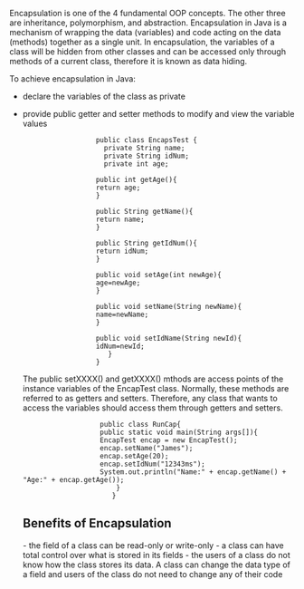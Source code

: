 Encapsulation is one of the 4 fundamental OOP concepts. The other three are inheritance, polymorphism, and abstraction.
Encapsulation in Java is a mechanism of wrapping the data (variables) and code acting on the data (methods) together 
as a single unit. In encapsulation, the variables of a class will be hidden from other classes and can be accessed
only through methods of a current class, therefore it is known as data hiding.

To achieve encapsulation in Java:
- declare the variables of the class as private
- provide public getter and setter methods to modify and view the variable values

                        public class EncapsTest {
                          private String name;
                          private String idNum;
                          private int age;
                          
                        public int getAge(){
                        return age;
                        }
                        
                        public String getName(){
                        return name;
                        }
                        
                        public String getIdNum(){
                        return idNum;
                        }
                        
                        public void setAge(int newAge){
                        age=newAge;
                        }
                        
                        public void setName(String newName){
                        name=newName;
                        }
                        
                        public void setIdName(String newId){
                        idNum=newId;
                           }
                        }
                        
  The public setXXXX() and getXXXX() mthods are access points of the instance variables of the EncapTest class.
  Normally, these methods are referred to as getters and setters. Therefore, any class that wants to access the
  variables should access them through getters and setters.
  
                         public class RunCap{
                         public static void main(String args[]){
                         EncapTest encap = new EncapTest();
                         encap.setName("James");
                         encap.setAge(20);
                         encap.setIdNum("12343ms");
                         System.out.println("Name:" + encap.getName() + "Age:" + encap.getAge());
                             }
                            }
                         
  <h2>Benefits of Encapsulation</h2>        
  - the field of a class can be read-only or write-only
  - a class can have total control over what is stored in its fields
  - the users of a class do not know how the class stores its data. A class can change the data type of a field
    and users of the class do not need to change any of their code
    
